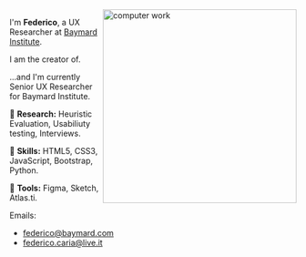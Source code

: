 <img src="https://img.freepik.com/premium-vector/man-with-laptop_126546-10.jpg" min-width="340px" max-width="400px" width="340px" align="right" alt="computer work">

<p align="left"> 
I'm <strong>Federico</strong>, a UX Researcher at <a href='www.baymard.com'>Baymard Institute</a>.
 
I am the creator of.

...and I'm currently Senior UX Researcher for Baymard Institute.
</p>

<div>
 
</div>

<p align="left">
  🦄 <strong>Research:</strong> Heuristic Evaluation, Usabiliuty testing, Interviews.
</p>

<p align="left">
  🦄 <strong>Skills:</strong> HTML5, CSS3, JavaScript, Bootstrap, Python.
</p>

<p align="left">
  💼 <strong>Tools:</strong> Figma, Sketch, Atlas.ti.
</p>

Emails:
- federico@baymard.com
- federico.caria@live.it

